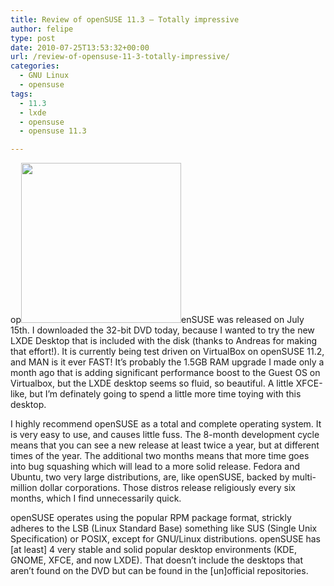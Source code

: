 ```yaml
---
title: Review of openSUSE 11.3 – Totally impressive
author: felipe
type: post
date: 2010-07-25T13:53:32+00:00
url: /review-of-opensuse-11-3-totally-impressive/
categories:
  - GNU Linux
  - opensuse
tags:
  - 11.3
  - lxde
  - opensuse
  - opensuse 11.3

---
```

op[<img class="size-full wp-image-642 alignright" title="suse113" src="/wp-content/uploads/2010/07/suse113.jpg" alt="" width="256" height="256" srcset="/wp-content/uploads/2010/07/suse113.jpg 256w, /wp-content/uploads/2010/07/suse113-150x150.jpg 150w" sizes="(max-width: 256px) 100vw, 256px" />][1]enSUSE was released on July 15th. I downloaded the 32-bit DVD today, because I wanted to try the new LXDE Desktop that is included with the disk (thanks to Andreas for making that effort!). It is currently being test driven on VirtualBox on openSUSE 11.2, and MAN is it ever FAST! It&#8217;s probably the 1.5GB RAM upgrade<!--more--> I made only a month ago that is adding significant performance boost to the Guest OS on Virtualbox, but the LXDE desktop seems so fluid, so beautiful. A little XFCE-like, but I&#8217;m definately going to spend a little more time toying with this desktop.

I highly recommend openSUSE as a total and complete operating system. It is very easy to use, and causes little fuss. The 8-month development cycle means that you can see a new release at least twice a year, but at different times of the year. The additional two months means that more time goes into bug squashing which will lead to a more solid release. Fedora and Ubuntu, two very large distributions, are, like openSUSE, backed by multi-million dollar corporations. Those distros release religiously every six months, which I find unnecessarily quick.

openSUSE operates using the popular RPM package format, strickly adheres to the LSB (Linux Standard Base) something like SUS (Single Unix Specification) or POSIX, except for GNU/Linux distributions. openSUSE has [at least] 4 very stable and solid popular desktop environments (KDE, GNOME, XFCE, and now LXDE). That doesn&#8217;t include the desktops that aren&#8217;t found on the DVD but can be found in the [un]official repositories.

 [1]: http://www.opensuse.org/en/